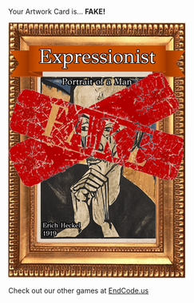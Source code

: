 Your Artwork Card is... 
  **FAKE!**
 
 ![alt text](ArtworPortrait_of_a_Man_Fake[face,1].png?raw=true "Artwork Card")  
 
 
 
 
 
 Check out our other games at [EndCode.us](https://endcode.us/)